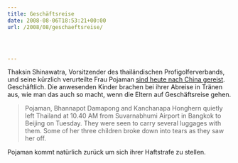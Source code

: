 ```yaml
---
title: Geschäftsreise
date: 2008-08-06T18:53:21+00:00
url: /2008/08/geschaeftsreise/




---
```

Thaksin Shinawatra, Vorsitzender des thailändischen Profigolferverbands, und seine kürzlich verurteilte Frau Pojaman [sind heute nach China gereist][1]. Geschäftlich. Die anwesenden Kinder brachen bei ihrer Abreise in Tränen aus, wie man das auch so macht, wenn die Eltern auf Geschäftsreise gehen.

> Pojaman, Bhannapot Damapong and Kanchanapa Honghern quietly left Thailand at 10.40 AM from Suvarnabhumi Airport in Bangkok to Beijing on Tuesday. They were seen to carry several luggages with them. Some of her three children broke down into tears as they saw her off.

Pojaman kommt natürlich zurück um sich ihrer Haftstrafe zu stellen.

 [1]: http://nationmultimedia.com/2008/08/07/politics/politics_30080007.php
